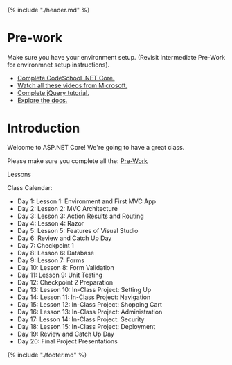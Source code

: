 {% include "./header.md" %}

# Pre-work

Make sure you have your environment setup. (Revisit Intermediate Pre-Work for environmnet setup instructions).

* [Complete CodeSchool .NET Core.](https://www.codeschool.com/courses/try-asp-net-core)
* [Watch all these videos from Microsoft.](https://mva.microsoft.com/en-US/training-courses/introduction-to-asp-net-core-1-0-16841?l=yCG2vdE6C_6406218965)
* [Complete jQuery tutorial.](https://www.codecademy.com/learn/jquery)
* [Explore the docs.](https://docs.microsoft.com/en-us/dotnet/articles/core/)

# Introduction

Welcome to ASP.NET Core! We're going to have a great class.

Please make sure you complete all the: [Pre-Work](https://student.austincodingacademy.com/_book/sanantonio-advanced.html)

Lessons

Class Calendar:

* Day 1: Lesson 1: Environment and First MVC App
* Day 2: Lesson 2: MVC Architecture
* Day 3: Lesson 3: Action Results and Routing
* Day 4: Lesson 4: Razor
* Day 5: Lesson 5: Features of Visual Studio
* Day 6: Review and Catch Up Day
* Day 7: Checkpoint 1
* Day 8: Lesson 6: Database
* Day 9: Lesson 7: Forms
* Day 10: Lesson 8: Form Validation
* Day 11: Lesson 9: Unit Testing
* Day 12: Checkpoint 2 Preparation
* Day 13: Lesson 10: In-Class Project: Setting Up
* Day 14: Lesson 11: In-Class Project: Navigation
* Day 15: Lesson 12: In-Class Project: Shopping Cart
* Day 16: Lesson 13: In-Class Project: Administration
* Day 17: Lesson 14: In-Class Project: Security
* Day 18: Lesson 15: In-Class Project: Deployment
* Day 19: Review and Catch Up Day
* Day 20: Final Project Presentations




{% include "./footer.md" %}
